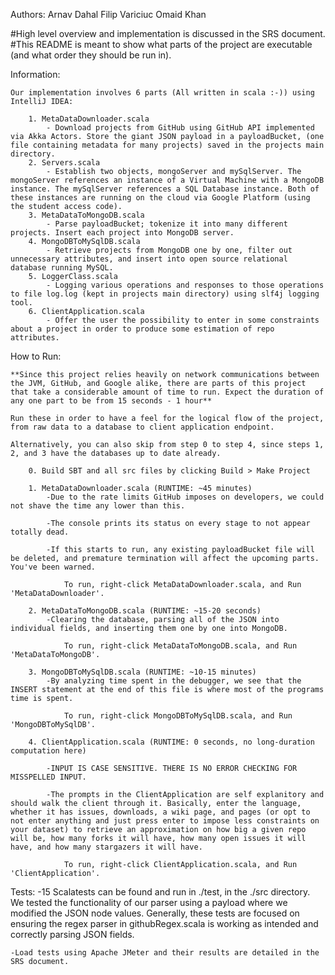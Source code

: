 Authors:
	Arnav Dahal
	Filip Variciuc
	Omaid Khan
	
#High level overview and implementation is discussed in the SRS document.
#This README is meant to show what parts of the project are executable (and what order they should be run in).


Information:

	Our implementation involves 6 parts (All written in scala :-)) using IntelliJ IDEA:
	
		1. MetaDataDownloader.scala
			- Download projects from GitHub using GitHub API implemented via Akka Actors. Store the giant JSON payload in a payloadBucket, (one file containing metadata for many projects) saved in the projects main directory.
		2. Servers.scala
			- Establish two objects, mongoServer and mySqlServer. The mongoServer references an instance of a Virtual Machine with a MongoDB instance. The mySqlServer references a SQL Database instance. Both of these instances are running on the cloud via Google Platform (using the student access code).
		3. MetaDataToMongoDB.scala
			- Parse payloadBucket; tokenize it into many different projects. Insert each project into MongoDB server.
		4. MongoDBToMySqlDB.scala
			- Retrieve projects from MongoDB one by one, filter out unnecessary attributes, and insert into open source relational database running MySQL.
		5. LoggerClass.scala
			- Logging various operations and responses to those operations to file log.log (kept in projects main directory) using slf4j logging tool.
		6. ClientApplication.scala
			- Offer the user the possibility to enter in some constraints about a project in order to produce some estimation of repo attributes.

		
How to Run:

	**Since this project relies heavily on network communications between the JVM, GitHub, and Google alike, there are parts of this project that take a considerable amount of time to run. Expect the duration of any one part to be from 15 seconds - 1 hour**

	Run these in order to have a feel for the logical flow of the project, from raw data to a database to client application endpoint.

	Alternatively, you can also skip from step 0 to step 4, since steps 1, 2, and 3 have the databases up to date already.

		0. Build SBT and all src files by clicking Build > Make Project
		
		1. MetaDataDownloader.scala (RUNTIME: ~45 minutes)
			-Due to the rate limits GitHub imposes on developers, we could not shave the time any lower than this.
			
			-The console prints its status on every stage to not appear totally dead.
			
			-If this starts to run, any existing payloadBucket file will be deleted, and premature termination will affect the upcoming parts. You've been warned.
			
				To run, right-click MetaDataDownloader.scala, and Run 'MetaDataDownloader'.
		
		2. MetaDataToMongoDB.scala (RUNTIME: ~15-20 seconds)
			-Clearing the database, parsing all of the JSON into individual fields, and inserting them one by one into MongoDB.
					
				To run, right-click MetaDataToMongoDB.scala, and Run 'MetaDataToMongoDB'.
					
		3. MongoDBToMySqlDB.scala (RUNTIME: ~10-15 minutes)
			-By analyzing time spent in the debugger, we see that the INSERT statement at the end of this file is where most of the programs time is spent.
			
				To run, right-click MongoDBToMySqlDB.scala, and Run 'MongoDBToMySqlDB'.
					
		4. ClientApplication.scala (RUNTIME: 0 seconds, no long-duration computation here)
			
			-INPUT IS CASE SENSITIVE. THERE IS NO ERROR CHECKING FOR MISSPELLED INPUT.
			
			-The prompts in the ClientApplication are self explanitory and should walk the client through it. Basically, enter the language, whether it has issues, downloads, a wiki page, and pages (or opt to not enter anything and just press enter to impose less constraints on your dataset) to retrieve an approximation on how big a given repo will be, how many forks it will have, how many open issues it will have, and how many stargazers it will have.
			
				To run, right-click ClientApplication.scala, and Run 'ClientApplication'.

				
Tests:
	-15 Scalatests can be found and run in ./test, in the ./src directory.
	We tested the functionality of our parser using a payload where we modified the JSON node values.
	Generally, these tests are focused on ensuring the regex parser in githubRegex.scala is working as intended and correctly parsing JSON fields.
	
	-Load tests using Apache JMeter and their results are detailed in the SRS document.